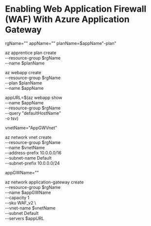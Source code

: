 # Enabling Web Application Firewall (WAF) With Azure Application Gateway

rgName="<resource-group-name>"
appName="<web-app-name>"
planName=$appName"-plan"

az apprentice plan create \
  --resource-group $rgName \
  --name $planName

az webapp create \
  --resource-group $rgName \
  --plan $planName \
  --name $appName

appURL=$(az webapp show \
  --name $appName \
  --resource-group $rgName \
  --query "defaultHostName" \
  -o tsv)

vnetName="AppGWVnet"

az network vnet create \
  --resource-group $rgName \
  --name $vnetName \
  --address-prefix 10.0.0.0/16 \
  --subnet-name Default \
  --subnet-prefix 10.0.0.0/24

appGWName="<app-gateway-name>"

az network application-gateway create \
  --resource-group $rgName \
  --name $appGWName \
  --capacity 1 \
  --sku WAF_v2 \  
  --vnet-name $vnetName \
  --subnet Default \
  --servers $appURL




